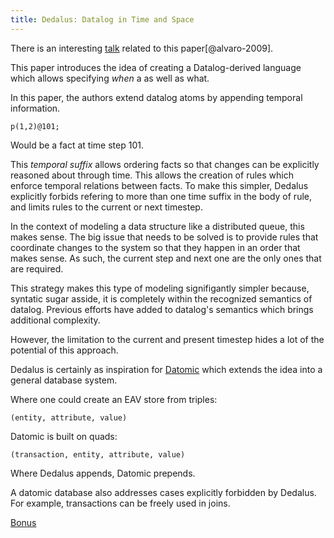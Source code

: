 ```yaml
---
title: Dedalus: Datalog in Time and Space
---
```


There is an interesting [talk](https://www.youtube.com/watch?v=ggCffvKEJm) related to this paper[@alvaro-2009].

This paper introduces the idea of creating a Datalog-derived language which allows specifying *when* a as well as what.

In this paper, the authors extend datalog atoms by appending temporal information. 

    p(1,2)@101; 

Would be a fact at time step 101.

This *temporal suffix* allows ordering facts so that changes can be explicitly reasoned about through time. This allows the creation of rules which enforce temporal relations between facts. To make this simpler, Dedalus explicitly forbids refering to more than one time suffix in the body of rule, and limits rules to the current or next timestep. 

In the context of modeling a data structure like a distributed queue, this makes sense. The big issue that needs to be solved is to provide rules that coordinate changes to the system so that they happen in an order that makes sense. As such, the current step and next one are the only ones that are required.

This strategy makes this type of modeling signifigantly simpler because, syntatic sugar asside, it is completely within the recognized semantics of datalog. Previous efforts have added to datalog's semantics which brings additional complexity.

However, the limitation to the current and present timestep hides a lot of the potential of this approach. 

Dedalus is certainly as inspiration for [Datomic](http://www.datomic.com/) which extends the idea into a general database system.

Where one could create an EAV store from triples:

    (entity, attribute, value)

Datomic is built on quads:

    (transaction, entity, attribute, value)

Where Dedalus appends, Datomic prepends.

A datomic database also addresses cases explicitly forbidden by Dedalus. For example, transactions can be freely used in joins.


[Bonus](https://www.youtube.com/watch?v=7U0qPmEpbSI)
